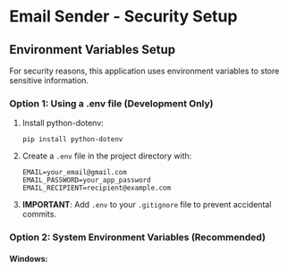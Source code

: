 # Email Sender - Security Setup

## Environment Variables Setup

For security reasons, this application uses environment variables to store sensitive information.

### Option 1: Using a .env file (Development Only)

1. Install python-dotenv:

   ```
   pip install python-dotenv
   ```

2. Create a `.env` file in the project directory with:

   ```
   EMAIL=your_email@gmail.com
   EMAIL_PASSWORD=your_app_password
   EMAIL_RECIPIENT=recipient@example.com
   ```

3. **IMPORTANT**: Add `.env` to your `.gitignore` file to prevent accidental commits.

### Option 2: System Environment Variables (Recommended)

#### Windows:
